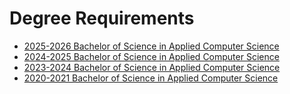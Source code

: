 # Degree Requirements

- [2025-2026 Bachelor of Science in Applied Computer Science](pdfs/2025-2026-appliedcomputerscience-bs.pdf)
- [2024-2025 Bachelor of Science in Applied Computer Science](pdfs/2024-2025-appliedcomputerscience-bs.pdf)
- [2023-2024 Bachelor of Science in Applied Computer Science](pdfs/2023-2024-appliedcomputerscience-bs.pdf)
- [2020-2021 Bachelor of Science in Applied Computer Science](pdfs/2020-2021-appliedcomputerscience-bs.pdf)
